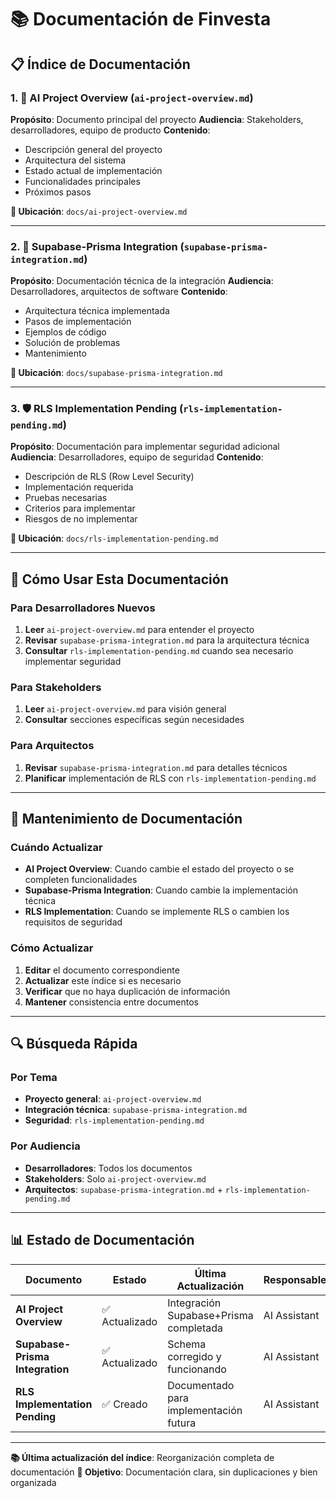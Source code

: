 # 📚 Documentación de Finvesta

## 📋 **Índice de Documentación**

### **1. 📖 AI Project Overview** (`ai-project-overview.md`)

**Propósito**: Documento principal del proyecto
**Audiencia**: Stakeholders, desarrolladores, equipo de producto
**Contenido**:

- Descripción general del proyecto
- Arquitectura del sistema
- Estado actual de implementación
- Funcionalidades principales
- Próximos pasos

**📁 Ubicación**: `docs/ai-project-overview.md`

---

### **2. 🔧 Supabase-Prisma Integration** (`supabase-prisma-integration.md`)

**Propósito**: Documentación técnica de la integración
**Audiencia**: Desarrolladores, arquitectos de software
**Contenido**:

- Arquitectura técnica implementada
- Pasos de implementación
- Ejemplos de código
- Solución de problemas
- Mantenimiento

**📁 Ubicación**: `docs/supabase-prisma-integration.md`

---

### **3. 🛡️ RLS Implementation Pending** (`rls-implementation-pending.md`)

**Propósito**: Documentación para implementar seguridad adicional
**Audiencia**: Desarrolladores, equipo de seguridad
**Contenido**:

- Descripción de RLS (Row Level Security)
- Implementación requerida
- Pruebas necesarias
- Criterios para implementar
- Riesgos de no implementar

**📁 Ubicación**: `docs/rls-implementation-pending.md`

---

## 🎯 **Cómo Usar Esta Documentación**

### **Para Desarrolladores Nuevos**

1. **Leer** `ai-project-overview.md` para entender el proyecto
2. **Revisar** `supabase-prisma-integration.md` para la arquitectura técnica
3. **Consultar** `rls-implementation-pending.md` cuando sea necesario implementar seguridad

### **Para Stakeholders**

1. **Leer** `ai-project-overview.md` para visión general
2. **Consultar** secciones específicas según necesidades

### **Para Arquitectos**

1. **Revisar** `supabase-prisma-integration.md` para detalles técnicos
2. **Planificar** implementación de RLS con `rls-implementation-pending.md`

---

## 📝 **Mantenimiento de Documentación**

### **Cuándo Actualizar**

- **AI Project Overview**: Cuando cambie el estado del proyecto o se completen funcionalidades
- **Supabase-Prisma Integration**: Cuando cambie la implementación técnica
- **RLS Implementation**: Cuando se implemente RLS o cambien los requisitos de seguridad

### **Cómo Actualizar**

1. **Editar** el documento correspondiente
2. **Actualizar** este índice si es necesario
3. **Verificar** que no haya duplicación de información
4. **Mantener** consistencia entre documentos

---

## 🔍 **Búsqueda Rápida**

### **Por Tema**

- **Proyecto general**: `ai-project-overview.md`
- **Integración técnica**: `supabase-prisma-integration.md`
- **Seguridad**: `rls-implementation-pending.md`

### **Por Audiencia**

- **Desarrolladores**: Todos los documentos
- **Stakeholders**: Solo `ai-project-overview.md`
- **Arquitectos**: `supabase-prisma-integration.md` + `rls-implementation-pending.md`

---

## 📊 **Estado de Documentación**

| Documento                       | Estado         | Última Actualización                   | Responsable  |
| ------------------------------- | -------------- | -------------------------------------- | ------------ |
| **AI Project Overview**         | ✅ Actualizado | Integración Supabase+Prisma completada | AI Assistant |
| **Supabase-Prisma Integration** | ✅ Actualizado | Schema corregido y funcionando         | AI Assistant |
| **RLS Implementation Pending**  | ✅ Creado      | Documentado para implementación futura | AI Assistant |

---

**📚 Última actualización del índice**: Reorganización completa de documentación
**🎯 Objetivo**: Documentación clara, sin duplicaciones y bien organizada
